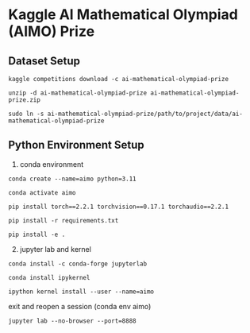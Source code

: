 
# Kaggle AI Mathematical Olympiad (AIMO) Prize 

## Dataset Setup

```
kaggle competitions download -c ai-mathematical-olympiad-prize

unzip -d ai-mathematical-olympiad-prize ai-mathematical-olympiad-prize.zip

sudo ln -s ai-mathematical-olympiad-prize/path/to/project/data/ai-mathematical-olympiad-prize
```

## Python Environment Setup

1. conda environment
```
conda create --name=aimo python=3.11

conda activate aimo
```



```
pip install torch==2.2.1 torchvision==0.17.1 torchaudio==2.2.1

pip install -r requirements.txt

pip install -e .
```

2. jupyter lab and kernel
```
conda install -c conda-forge jupyterlab

conda install ipykernel

ipython kernel install --user --name=aimo
```

exit and reopen a session (conda env aimo)

```
jupyter lab --no-browser --port=8888
```


